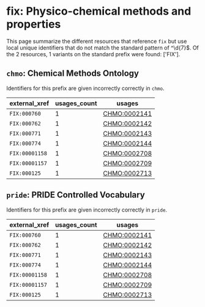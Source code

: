 # fix: Physico-chemical methods and properties

This page summarize the different resources that reference `fix`
but use local unique identifiers that do not match the standard pattern of
^\d{7}$. Of the 2 resources,
1 variants on the standard prefix were found: ['FIX'].

## `chmo`: Chemical Methods Ontology

Identifiers for this prefix are given incorrectly correctly in `chmo`.

| external_xref   |   usages_count | usages                                              |
|-----------------|----------------|-----------------------------------------------------|
| `FIX:000760`    |              1 | [CHMO:0002141](https://bioregistry.io/CHMO:0002141) |
| `FIX:000762`    |              1 | [CHMO:0002142](https://bioregistry.io/CHMO:0002142) |
| `FIX:000771`    |              1 | [CHMO:0002143](https://bioregistry.io/CHMO:0002143) |
| `FIX:000774`    |              1 | [CHMO:0002144](https://bioregistry.io/CHMO:0002144) |
| `FIX:00001158`  |              1 | [CHMO:0002708](https://bioregistry.io/CHMO:0002708) |
| `FIX:00001157`  |              1 | [CHMO:0002709](https://bioregistry.io/CHMO:0002709) |
| `FIX:000125`    |              1 | [CHMO:0002713](https://bioregistry.io/CHMO:0002713) |

## `pride`: PRIDE Controlled Vocabulary

Identifiers for this prefix are given incorrectly correctly in `pride`.

| external_xref   |   usages_count | usages                                              |
|-----------------|----------------|-----------------------------------------------------|
| `FIX:000760`    |              1 | [CHMO:0002141](https://bioregistry.io/CHMO:0002141) |
| `FIX:000762`    |              1 | [CHMO:0002142](https://bioregistry.io/CHMO:0002142) |
| `FIX:000771`    |              1 | [CHMO:0002143](https://bioregistry.io/CHMO:0002143) |
| `FIX:000774`    |              1 | [CHMO:0002144](https://bioregistry.io/CHMO:0002144) |
| `FIX:00001158`  |              1 | [CHMO:0002708](https://bioregistry.io/CHMO:0002708) |
| `FIX:00001157`  |              1 | [CHMO:0002709](https://bioregistry.io/CHMO:0002709) |
| `FIX:000125`    |              1 | [CHMO:0002713](https://bioregistry.io/CHMO:0002713) |

